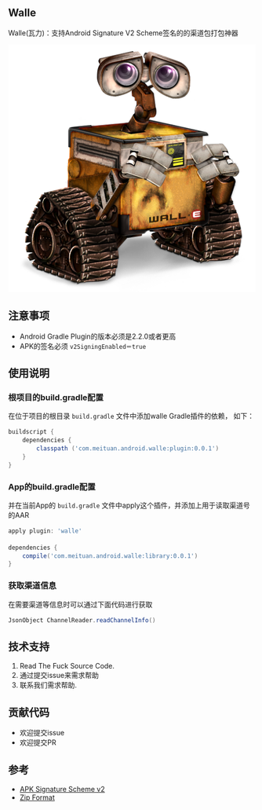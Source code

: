## Walle

Walle(瓦力)：支持Android Signature V2 Scheme签名的的渠道包打包神器

![walle.png](assets/walle.png) 

## 注意事项
* Android Gradle Plugin的版本必须是2.2.0或者更高
* APK的签名必须 `v2SigningEnabled＝true`


## 使用说明

### 根项目的build.gradle配置
在位于项目的根目录 `build.gradle` 文件中添加walle Gradle插件的依赖， 如下：

```gradle
buildscript {
    dependencies {
        classpath ('com.meituan.android.walle:plugin:0.0.1')
    }
}
```

### App的build.gradle配置

并在当前App的 `build.gradle` 文件中apply这个插件，并添加上用于读取渠道号的AAR

```gradle
apply plugin: 'walle'

dependencies {
    compile('com.meituan.android.walle:library:0.0.1') 
}
```

### 获取渠道信息

在需要渠道等信息时可以通过下面代码进行获取

```java
JsonObject ChannelReader.readChannelInfo()

```

## 技术支持

1. Read The Fuck Source Code.
2. 通过提交issue来需求帮助
4. 联系我们需求帮助.

## 贡献代码
* 欢迎提交issue
* 欢迎提交PR


## 参考
* [APK Signature Scheme v2](https://source.android.com/security/apksigning/v2.html)
* [Zip Format](https://en.wikipedia.org/wiki/Zip_(file_format))

